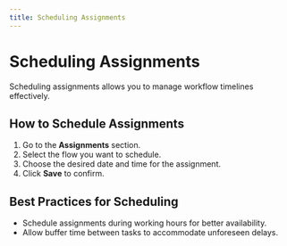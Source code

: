 ```yaml
---
title: Scheduling Assignments
---
```


# Scheduling Assignments

Scheduling assignments allows you to manage workflow timelines effectively.

## How to Schedule Assignments
1. Go to the **Assignments** section.
2. Select the flow you want to schedule.
3. Choose the desired date and time for the assignment.
4. Click **Save** to confirm.

## Best Practices for Scheduling
- Schedule assignments during working hours for better availability.
- Allow buffer time between tasks to accommodate unforeseen delays.

